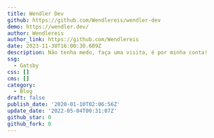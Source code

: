 ```yaml
---
title: Wendler Dev
github: https://github.com/Wendlereis/wendler-dev
demo: https://wendler.dev/
author: Wendlereis
author_link: https://github.com/Wendlereis
date: 2023-11-30T16:00:30.609Z
description: Não tenha medo, faça uma visita, é por minha conta!
ssg:
  - Gatsby
css: []
cms: []
category:
  - Blog
draft: false
publish_date: '2020-01-10T02:06:56Z'
update_date: '2022-05-04T00:31:07Z'
github_star: 0
github_fork: 0
---
```

